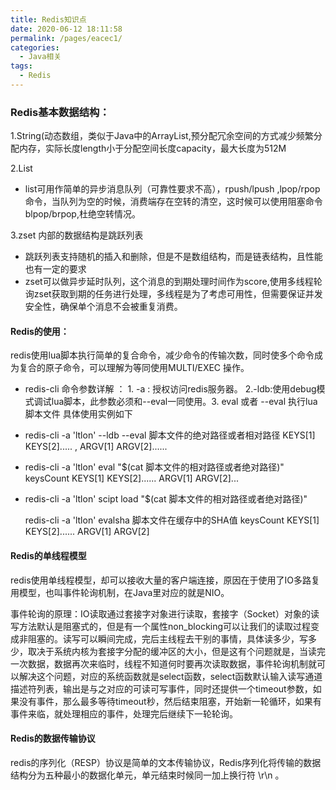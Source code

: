 ```yaml
---
title: Redis知识点
date: 2020-06-12 18:11:58
permalink: /pages/eacec1/
categories: 
  - Java相关
tags: 
  - Redis
---
```

### Redis基本数据结构：

1.String(动态数组，类似于Java中的ArrayList,预分配冗余空间的方式减少频繁分配内存，实际长度length小于分配空间长度capacity，最大长度为512M

2.List

* list可用作简单的异步消息队列（可靠性要求不高），rpush/lpush ,lpop/rpop命令，当队列为空的时候，消费端存在空转的清空，这时候可以使用阻塞命令blpop/brpop,杜绝空转情况。


3.zset 内部的数据结构是跳跃列表

* 跳跃列表支持随机的插入和删除，但是不是数组结构，而是链表结构，且性能也有一定的要求
* zset可以做异步延时队列，这个消息的到期处理时间作为score,使用多线程轮询zset获取到期的任务进行处理，多线程是为了考虑可用性，但需要保证并发安全性，确保单个消息不会被重复消费。

<!-- more -->
#### Redis的使用：

redis使用lua脚本执行简单的复合命令，减少命令的传输次数，同时使多个命令成为复合的原子命令，可以理解为等同使用MULTI/EXEC 操作。

* redis-cli 命令参数详解 ： 1. -a : 授权访问redis服务器。 2.-ldb:使用debug模式调试lua脚本，此参数必须和--eval一同使用。3. eval 或者 --eval 执行lua脚本文件 具体使用实例如下

* redis-cli -a 'ltlon' --ldb --eval 脚本文件的绝对路径或者相对路径 KEYS[1]  KEYS[2].....   ,   ARGV[1] ARGV[2]......
* redis-cli -a 'ltlon' eval "$(cat 脚本文件的相对路径或者绝对路径)"   keysCount  KEYS[1]  KEYS[2]......  ARGV[1] ARGV[2]...

* redis-cli -a 'ltlon'  scipt load "$(cat 脚本文件的相对路径或者绝对路径)"

  redis-cli -a 'ltlon' evalsha 脚本文件在缓存中的SHA值 keysCount  KEYS[1]  KEYS[2]......  ARGV[1] ARGV[2]

#### Redis的单线程模型

redis使用单线程模型，却可以接收大量的客户端连接，原因在于使用了IO多路复用模型，也叫事件轮询机制，在Java里对应的就是NIO。

事件轮询的原理：IO读取通过套接字对象进行读取，套接字（Socket）对象的读写方法默认是阻塞式的，但是有一个属性non_blocking可以让我们的读取过程变成非阻塞的。读写可以瞬间完成，完后主线程去干别的事情，具体读多少，写多少，取决于系统内核为套接字分配的缓冲区的大小，但是这有个问题就是，当读完一次数据，数据再次来临时，线程不知道何时要再次读取数据，事件轮询机制就可以解决这个问题，对应的系统函数就是select函数，select函数默认输入读写通道描述符列表，输出是与之对应的可读可写事件，同时还提供一个timeout参数，如果没有事件，那么最多等待timeout秒，然后结束阻塞，开始新一轮循环，如果有事件来临，就处理相应的事件，处理完后继续下一轮轮询。

#### Redis的数据传输协议

redis的序列化（RESP）协议是简单的文本传输协议，Redis序列化将传输的数据结构分为五种最小的数据化单元，单元结束时候同一加上换行符 \r\n 。



